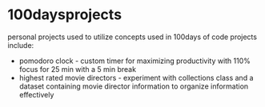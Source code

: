 # 100daysprojects
personal projects used to utilize concepts used in 100days of code
projects include:
- pomodoro clock - custom timer for maximizing productivity with 110% focus for 25 min with a 5 min break
- highest rated movie directors - experiment with collections class and a dataset containing movie director information to organize information effectively
